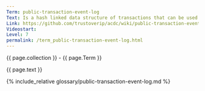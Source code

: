 ```yaml
---
Term: public-transaction-event-log
Text: Is a hash linked data structure of transactions that can be used to track state
Link: https://github.com/trustoverip/acdc/wiki/public-transaction-event-log
Videostart: 
Level: 7
permalink: /term_public-transaction-event-log.html
---
```


{{ page.collection }} - {{ page.Term }}

   {{ page.text }}

{% include_relative glossary/public-transaction-event-log.md %}
